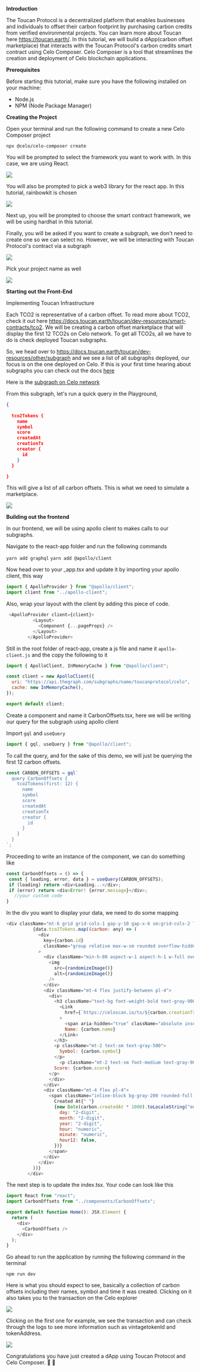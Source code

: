 **Introduction**

The Toucan Protocol is a decentralized platform that enables businesses and individuals to offset their carbon footprint by purchasing carbon credits from verified environmental projects. You can learn more about Toucan here https://toucan.earth/. In this tutorial, we will build a dApp(carbon offset marketplace) that interacts with the Toucan Protocol's carbon credits smart contract using Celo Composer. Celo Composer is a tool that streamlines the creation and deployment of Celo blockchain applications.

**Prerequisites**

Before starting this tutorial, make sure you have the following installed on your machine:

* Node.js
* NPM (Node Package Manager)

**Creating the Project**

Open your terminal and run the following command to create a new Celo Composer project

`npx @celo/celo-composer create `

You will be prompted to select the framework you want to work with. In this case, we are using React.

![](https://i.imgur.com/7qkhCW0.png)

You will also be prompted to pick a web3 library for the react app. In this tutorial, rainbowkit is chosen

![](https://i.imgur.com/PUVKJ6b.png)

Next up, you will be prompted to choose the smart contract framework, we will be using hardhat in this tutorial.

Finally, you will be asked if you want to create a subgraph, we don't need to create one so we can select no. However, we will be interacting with Toucan Protocol's contract via a subgraph


![](https://i.imgur.com/PZpdeEM.png)

Pick your project name as well


![](https://i.imgur.com/HqBAp5R.png)


**Starting out the Front-End**

Implementing Toucan Infrastructure

Each TCO2 is representative of a carbon offset. To read more about TCO2, check it out here https://docs.toucan.earth/toucan/dev-resources/smart-contracts/tco2. We will be creating a carbon offset marketplace that will display the first 12 TCO2s on Celo network. To get all TCO2s, all we have to do is check deployed Toucan subgraphs.

So, we head over to https://docs.toucan.earth/toucan/dev-resources/other/subgraph and we see a list of all subgraphs deployed, our focus is on the one deployed on Celo. If this is your first time hearing about subgraphs you can check out the docs [here](https://thegraph.com/docs/en/network/explorer/)

Here is the [subgraph on Celo network ](https://thegraph.com/hosted-service/subgraph/toucanprotocol/celo)


From this subgraph, let's run a quick query in the Playground, 

```json
{
  
  tco2Tokens {
    name
    symbol
    score
    createdAt
    creationTx
    creator {
      id
    }
  }

}
```

This will give a list of all carbon offsets. This is what we need to simulate a marketplace.

![](https://i.imgur.com/N0G6rOt.png)

**Building out the frontend**

In our frontend, we will be using apollo client to makes calls to our subgraphs. 

Navigate to the react-app folder and run the following commands

`yarn add graphql`
`yarn add @apollo/client`

Now head over to your _app.tsx and update it by importing your apollo client, this way

```javascript
import { ApolloProvider } from "@apollo/client";
import client from "../apollo-client";
```
Also, wrap your layout with the client by adding this piece of code.

```javascript
 <ApolloProvider client={client}>
          <Layout>
            <Component {...pageProps} />
          </Layout>
        </ApolloProvider>
```

Still in the root folder of react-app, create a js file and name it `apollo-client.js` and the copy the following to it

```javascript
import { ApolloClient, InMemoryCache } from "@apollo/client";

const client = new ApolloClient({
  uri: "https://api.thegraph.com/subgraphs/name/toucanprotocol/celo",
  cache: new InMemoryCache(),
});

export default client;
```

Create a component and name it CarbonOffsets.tsx, here we will be writing our query for the subgraph using apollo client

Import `gql` and `useQuery`

```javascript
import { gql, useQuery } from "@apollo/client";
```

To call the query, and for the sake of this demo, we will just be querying the first 12 carbon offsets.

```javascript
const CARBON_OFFSETS = gql`
  query CarbonOffsets {
    tco2Tokens(first: 12) {
      name
      symbol
      score
      createdAt
      creationTx
      creator {
        id
      }
    }
  }
`;
```
Proceeding to write an instance of the component, we can do something like 

 ```javascript
const CarbonOffsets = () => {
  const { loading, error, data } = useQuery(CARBON_OFFSETS);
  if (loading) return <div>Loading...</div>;
  if (error) return <div>Error! {error.message}</div>;
    //your custom code
}
```

In the div you want to display your data, we need to do some mapping 

  ```javascript
<div className="mt-6 grid grid-cols-1 gap-y-10 gap-x-6 sm:grid-cols-2 lg:grid-cols-4 xl:gap-x-8 clickable-card">
            {data.tco2Tokens.map((carbon: any) => (
              <div
                key={carbon.id}
                className="group relative max-w-sm rounded overflow-hidden shadow-lg"
              >
                <div className="min-h-80 aspect-w-1 aspect-h-1 w-full overflow-hidden rounded-md bg-gray-200 group-hover:opacity-75 lg:aspect-none lg:h-80">
                  <img
                    src={randomizeImage()}
                    alt={randomizeImage()}
                  />
                </div>
                <div className="mt-4 flex justify-between pl-4">
                  <div>
                    <h3 className="text-bg font-weight-bold text-gray-900">
                      <Link
                        href={`https://celoscan.io/tx/${carbon.creationTx}`}
                      >
                        <span aria-hidden="true" className="absolute inset-0" />
                        Name: {carbon.name}
                      </Link>
                    </h3>
                    <p className="mt-2 text-sm text-gray-500">
                      Symbol: {carbon.symbol}
                    </p>
                      <p className="mt-2 text-sm font-medium text-gray-900 pr-3">
                    Score: {carbon.score}
                  </p>
                  </div>
                </div>
                <div className="mt-4 flex pl-4">
                  <span className="inline-block bg-gray-200 rounded-full mt-2 px-3 py-1 text-sm font-semibold text-gray-700 mr-2 mb-2">
                    Created At{" "}
                    {new Date(carbon.createdAt * 1000).toLocaleString("en-GB", {
                      day: "2-digit",
                      month: "2-digit",
                      year: "2-digit",
                      hour: "numeric",
                      minute: "numeric",
                      hour12: false,
                    })}
                  </span>
                </div>
              </div>
            ))}
          </div>
```

The next step is to update the index.tsx. Your code can look like this
    
```typescript
import React from "react";
import CarbonOffsets from "../components/CarbonOffsets";

export default function Home(): JSX.Element {
  return (
    <div>
      <CarbonOffsets />
    </div>
  );
}

```    
    
Go ahead to run the application by running the following command in the terminal
    

`npm run dev`

Here is what you should expect to see, basically a collection of carbon offsets including their names, symbol and time it was created. Clicking on it also takes you to the transaction on the Celo explorer

![](https://i.imgur.com/f8OXePM.png)

Clicking on the first one for example, we see the transaction and can check through the logs to see more information such as vintagetokenId and tokenAddress.

![](https://i.imgur.com/x731uGk.png)

Congratulations you have just created a dApp using Toucan Protocol and Celo Composer. :confetti_ball: :confetti_ball: 
    

    

    



